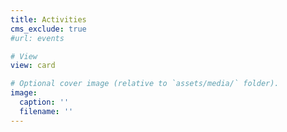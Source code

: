 ```yaml
---
title: Activities
cms_exclude: true
#url: events

# View
view: card

# Optional cover image (relative to `assets/media/` folder).
image:
  caption: ''
  filename: ''
---
```

